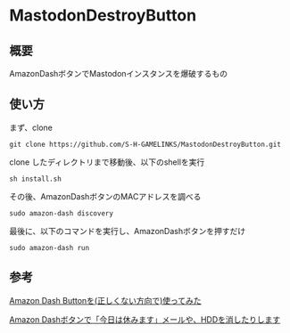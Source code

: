 # MastodonDestroyButton
## 概要
AmazonDashボタンでMastodonインスタンスを爆破するもの

## 使い方

まず、clone

```
git clone https://github.com/S-H-GAMELINKS/MastodonDestroyButton.git 
```

clone したディレクトリまで移動後、以下のshellを実行
```
sh install.sh
```

その後、AmazonDashボタンのMACアドレスを調べる
```
sudo amazon-dash discovery
```

最後に、以下のコマンドを実行し、AmazonDashボタンを押すだけ
```
sudo amazon-dash run
```

## 参考

[Amazon Dash Buttonを(正しくない方向で)使ってみた](https://qiita.com/takustaqu/items/8539b33780c9675c8657)

[Amazon Dashボタンで「今日は休みます」メールや、HDDを消したりします](https://qiita.com/nardtree/items/23c36fa3b989d329a1f3)
